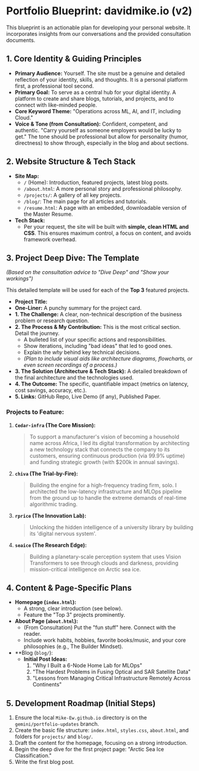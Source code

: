 # Portfolio Blueprint: davidmike.io (v2)

This blueprint is an actionable plan for developing your personal website. It incorporates insights from our conversations and the provided consultation documents.

## 1. Core Identity & Guiding Principles

- **Primary Audience:** Yourself. The site must be a genuine and detailed reflection of your identity, skills, and thoughts. It is a personal platform first, a professional tool second.
- **Primary Goal:** To serve as a central hub for your digital identity. A platform to create and share blogs, tutorials, and projects, and to connect with like-minded people.
- **Core Keyword Theme:** "Operations across ML, AI, and IT, including Cloud."
- **Voice & Tone (from Consultation):** Confident, competent, and authentic. "Carry yourself as someone employers would be lucky to get." The tone should be professional but allow for personality (humor, directness) to show through, especially in the blog and about sections.

## 2. Website Structure & Tech Stack

- **Site Map:**
    - `/` (Home): Introduction, featured projects, latest blog posts.
    - `/about.html`: A more personal story and professional philosophy.
    - `/projects/`: A gallery of all key projects.
    - `/blog/`: The main page for all articles and tutorials.
    - `/resume.html`: A page with an embedded, downloadable version of the Master Resume.
- **Tech Stack:**
    - Per your request, the site will be built with **simple, clean HTML and CSS**. This ensures maximum control, a focus on content, and avoids framework overhead.

## 3. Project Deep Dive: The Template

*(Based on the consultation advice to "Dive Deep" and "Show your workings")*

This detailed template will be used for each of the **Top 3** featured projects.

- **Project Title:**
- **One-Liner:** A punchy summary for the project card.
- **1. The Challenge:** A clear, non-technical description of the business problem or research question.
- **2. The Process & My Contribution:** This is the most critical section. Detail the journey.
    -   A bulleted list of your specific actions and responsibilities.
    -   Show iterations, including "bad ideas" that led to good ones.
    -   Explain the *why* behind key technical decisions.
    -   *(Plan to include visual aids like architecture diagrams, flowcharts, or even screen recordings of a process.)*
- **3. The Solution (Architecture & Tech Stack):** A detailed breakdown of the final architecture and the technologies used.
- **4. The Outcome:** The specific, quantifiable impact (metrics on latency, cost savings, accuracy, etc.).
- **5. Links:** GitHub Repo, Live Demo (if any), Published Paper.

### Projects to Feature:
1.  **`Cedar-infra` (The Core Mission):**
    > To support a manufacturer's vision of becoming a household name across Africa, I led its digital transformation by architecting a new technology stack that connects the company to its customers, ensuring continuous production (via 99.9% uptime) and funding strategic growth (with $200k in annual savings).

2.  **`chiva` (The Trial-by-Fire):**
    > Building the engine for a high-frequency trading firm, solo. I architected the low-latency infrastructure and MLOps pipeline from the ground up to handle the extreme demands of real-time algorithmic trading.

3.  **`rprice` (The Innovation Lab):**
    > Unlocking the hidden intelligence of a university library by building its 'digital nervous system'.

4.  **`seaice` (The Research Edge):**
    > Building a planetary-scale perception system that uses Vision Transformers to see through clouds and darkness, providing mission-critical intelligence on Arctic sea ice.

## 4. Content & Page-Specific Plans

- **Homepage (`index.html`):**
    -   A strong, clear introduction (see below).
    -   Feature the "Top 3" projects prominently.
- **About Page (`about.html`):**
    -   (From Consultation) Put the "fun stuff" here. Connect with the reader.
    -   Include work habits, hobbies, favorite books/music, and your core philosophies (e.g., The Builder Mindset).
- **Blog (`blog/`):
    -   **Initial Post Ideas:**
        1.  "Why I Built a 6-Node Home Lab for MLOps"
        2.  "The Hardest Problems in Fusing Optical and SAR Satellite Data"
        3.  "Lessons from Managing Critical Infrastructure Remotely Across Continents"

## 5. Development Roadmap (Initial Steps)

1.  Ensure the local `Mike-Ew.github.io` directory is on the `gemini/portfolio-updates` branch.
2.  Create the basic file structure: `index.html`, `styles.css`, `about.html`, and folders for `projects/` and `blog/`.
3.  Draft the content for the homepage, focusing on a strong introduction.
4.  Begin the deep dive for the first project page: "Arctic Sea Ice Classification."
5.  Write the first blog post.
